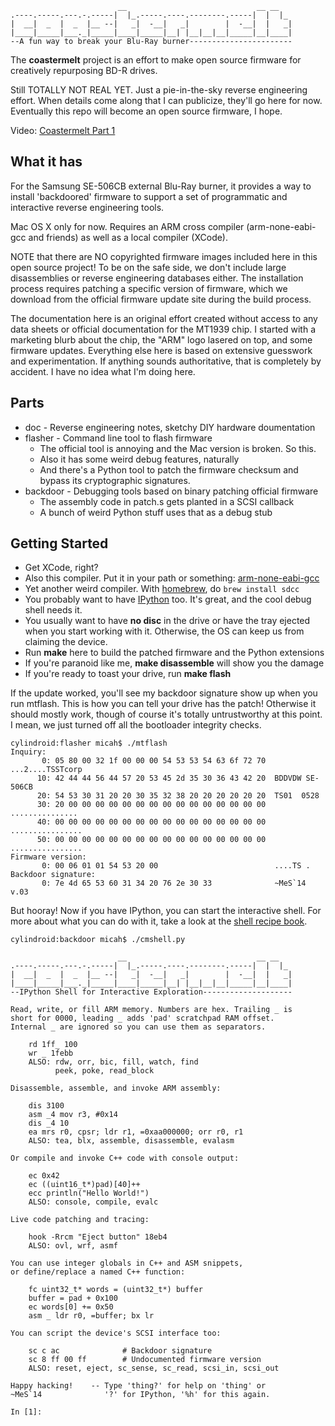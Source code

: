 ```
                        __                             __ __   
.----.-----.---.-.-----|  |_.-----.----.--------.-----|  |  |_ 
|  __|  _  |  _  |__ --|   _|  -__|   _|        |  -__|  |   _|
|____|_____|___._|_____|____|_____|__| |__|__|__|_____|__|____|
--A fun way to break your Blu-Ray burner-----------------------
```

The **coastermelt** project is an effort to make open source firmware for creatively repurposing BD-R drives.

Still TOTALLY NOT REAL YET. Just a pie-in-the-sky reverse engineering effort. When details come along that I can publicize, they'll go here for now. Eventually this repo will become an open source firmware, I hope.

Video: [Coastermelt Part 1](https://vimeo.com/110257380)


What it has
-----------

For the Samsung SE-506CB external Blu-Ray burner, it provides a way to install 'backdoored' firmware to support a set of programmatic and interactive reverse engineering tools.

Mac OS X only for now. Requires an ARM cross compiler (arm-none-eabi-gcc and friends) as well as a local compiler (XCode).

NOTE that there are NO copyrighted firmware images included here in this open source project! To be on the safe side, we don't include large disassemblies or reverse engineering databases either. The installation process requires patching a specific version of firmware, which we download from the official firmware update site during the build process.

The documentation here is an original effort created without access to any data sheets or official documentation for the MT1939 chip. I started with a marketing blurb about the chip, the "ARM" logo lasered on top, and some firmware updates. Everything else here is based on extensive guesswork and experimentation. If anything sounds authoritative, that is completely by accident. I have no idea what I'm doing here.


Parts
-----

* doc - Reverse engineering notes, sketchy DIY hardware doumentation
* flasher - Command line tool to flash firmware
    - The official tool is annoying and the Mac version is broken. So this.
    - Also it has some weird debug features, naturally
    - And there's a Python tool to patch the firmware checksum and bypass its cryptographic signatures.
* backdoor - Debugging tools based on binary patching official firmware
    - The assembly code in patch.s gets planted in a SCSI callback
    - A bunch of weird Python stuff uses that as a debug stub


Getting Started
---------------

* Get XCode, right?
* Also this compiler. Put it in your path or something: [arm-none-eabi-gcc](https://launchpad.net/gcc-arm-embedded/+download)
* Yet another weird compiler. With [homebrew](http://brew.sh), do `brew install sdcc`
* You probably want to have [IPython](http://ipython.org/install.html) too. It's great, and the cool debug shell needs it.
* You usually want to have **no disc** in the drive or have the tray ejected when you start working with it. Otherwise, the OS can keep us from claiming the device.
* Run **make** here to build the patched firmware and the Python extensions
* If you're paranoid like me, **make disassemble** will show you the damage
* If you're ready to toast your drive, run **make flash**

If the update worked, you'll see my backdoor signature show up when you run mtflash. This is how you can tell your drive has the patch! Otherwise it should mostly work, though of course it's totally untrustworthy at this point. I mean, we just turned off all the bootloader integrity checks.

```
cylindroid:flasher micah$ ./mtflash 
Inquiry:
       0: 05 80 00 32 1f 00 00 00 54 53 53 54 63 6f 72 70  ...2....TSSTcorp
      10: 42 44 44 56 44 57 20 53 45 2d 35 30 36 43 42 20  BDDVDW SE-506CB 
      20: 54 53 30 31 20 20 30 35 32 38 20 20 20 20 20 20  TS01  0528      
      30: 20 00 00 00 00 00 00 00 00 00 00 00 00 00 00 00   ...............
      40: 00 00 00 00 00 00 00 00 00 00 00 00 00 00 00 00  ................
      50: 00 00 00 00 00 00 00 00 00 00 00 00 00 00 00 00  ................
Firmware version:
       0: 00 06 01 01 54 53 20 00                          ....TS .
Backdoor signature:
       0: 7e 4d 65 53 60 31 34 20 76 2e 30 33              ~MeS`14 v.03
```

But hooray! Now if you have IPython, you can start the interactive shell. For more about what you can do with it, take a look at the [shell recipe book](https://github.com/scanlime/coastermelt/blob/master/doc/cmshell-recipes.txt).

```
cylindroid:backdoor micah$ ./cmshell.py 

                        __                             __ __   
.----.-----.---.-.-----|  |_.-----.----.--------.-----|  |  |_ 
|  __|  _  |  _  |__ --|   _|  -__|   _|        |  -__|  |   _|
|____|_____|___._|_____|____|_____|__| |__|__|__|_____|__|____|
--IPython Shell for Interactive Exploration--------------------

Read, write, or fill ARM memory. Numbers are hex. Trailing _ is
short for 0000, leading _ adds 'pad' scratchpad RAM offset.
Internal _ are ignored so you can use them as separators.

    rd 1ff_ 100
    wr _ 1febb
    ALSO: rdw, orr, bic, fill, watch, find
          peek, poke, read_block

Disassemble, assemble, and invoke ARM assembly:

    dis 3100
    asm _4 mov r3, #0x14
    dis _4 10
    ea mrs r0, cpsr; ldr r1, =0xaa000000; orr r0, r1
    ALSO: tea, blx, assemble, disassemble, evalasm

Or compile and invoke C++ code with console output:

    ec 0x42
    ec ((uint16_t*)pad)[40]++
    ecc println("Hello World!")
    ALSO: console, compile, evalc

Live code patching and tracing:

    hook -Rrcm "Eject button" 18eb4
    ALSO: ovl, wrf, asmf

You can use integer globals in C++ and ASM snippets,
or define/replace a named C++ function:

    fc uint32_t* words = (uint32_t*) buffer
    buffer = pad + 0x100
    ec words[0] += 0x50
    asm _ ldr r0, =buffer; bx lr

You can script the device's SCSI interface too:

    sc c ac              # Backdoor signature
    sc 8 ff 00 ff        # Undocumented firmware version
    ALSO: reset, eject, sc_sense, sc_read, scsi_in, scsi_out

Happy hacking!    -- Type 'thing?' for help on 'thing' or
~MeS`14              '?' for IPython, '%h' for this again.

In [1]: 
```
